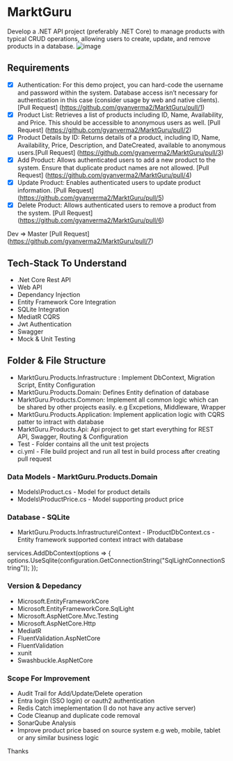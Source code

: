 # MarktGuru
Develop a .NET API project (preferably .NET Core) to manage products with typical CRUD operations, allowing users to create, update, and remove products in a database.
![image](https://github.com/user-attachments/assets/cd542f9e-f019-4467-9d85-37acb0e627c9)

## Requirements
- [x] Authentication: For this demo project, you can hard-code the username and password
within the system. Database access isn’t necessary for authentication in this case (consider
usage by web and native clients). [Pull Request] (https://github.com/gyanverma2/MarktGuru/pull/1)
- [x] Product List: Retrieves a list of products including ID, Name, Availability, and Price. This
should be accessible to anonymous users as well. [Pull Request] (https://github.com/gyanverma2/MarktGuru/pull/2)
- [x] Product Details by ID: Returns details of a product, including ID, Name, Availability, Price,
Description, and DateCreated, available to anonymous users.[Pull Request] (https://github.com/gyanverma2/MarktGuru/pull/3)
- [x] Add Product: Allows authenticated users to add a new product to the system. Ensure that
duplicate product names are not allowed. [Pull Request] (https://github.com/gyanverma2/MarktGuru/pull/4)
- [x] Update Product: Enables authenticated users to update product information. [Pull Request] (https://github.com/gyanverma2/MarktGuru/pull/5)
- [x] Delete Product: Allows authenticated users to remove a product from the system. [Pull Request] (https://github.com/gyanverma2/MarktGuru/pull/6)

Dev => Master [Pull Request] (https://github.com/gyanverma2/MarktGuru/pull/7)

## Tech-Stack To Understand
<ul>
  <li>.Net Core Rest API</li>
  <li>Web API</li>
  <li>Dependancy Injection</li>  
  <li>Entity Framework Core Integration</li>
  <li>SQLite Integration</li>
  <li>MediatR CQRS</li>
  <li>Jwt Authentication</li>
  <li>Swagger</li>
  <li>Mock & Unit Testing</li>
</ul>

## Folder & File Structure
<ul>
  <li>MarktGuru.Products.Infrastructure : Implement DbContext, Migration Script, Entity Configuration</li>
  <li>MarktGuru.Products.Domain: Defines Entity defination of database</li>
  <li>MarktGuru.Products.Common: Implement all common logic which can be shared by other projects easily. e.g Excpetions, Middleware, Wrapper</li>
  <li>MarktGuru.Products.Application: Implement application logic with CQRS patter to intract with database</li>
  <li>MarktGuru.Products.Api: Api project to get start everything for REST API, Swagger, Routing & Configuration</li>
  <li>Test - Folder contains all the unit test projects</li>
  <li>ci.yml - File build project and run all test in build process after creating pull request</li>
 </ul>

 ### Data Models - MarktGuru.Products.Domain
 <ul>
  <li>Models\Product.cs - Model for product details</li>
  <li>Models\ProductPrice.cs - Model supporting product price</li>
</ul>
  
### Database - SQLite
 <ul>
  <li>MarktGuru.Products.Infrastructure\Context - IProductDbContext.cs - Entity framework supported context intract with database</li>
  </ul>
  
  services.AddDbContext<ProductDbContext>(options =>
    {
        options.UseSqlite(configuration.GetConnectionString("SqlLightConnectionString"));
    });
    
### Version & Depedancy 
 <ul>
  <li>Microsoft.EntityFrameworkCore</li>
  <li>Microsoft.EntityFrameworkCore.SqlLight</li>
  <li>Microsoft.AspNetCore.Mvc.Testing </li>
  <li>Microsoft.AspNetCore.Http</li>
  <li>MediatR </li>
  <li>FluentValidation.AspNetCore</li>
  <li>FluentValidation </li>
  <li>xunit</li>
  <li>Swashbuckle.AspNetCore</li>
 </ul>
    
### Scope For Improvement
 <ul>
  <li>Audit Trail for Add/Update/Delete operation</li>
  <li>Entra login (SSO login) or oauth2 authentication</li>
  <li>Redis Catch imeplementation (I do not have any active server)</li>
  <li>Code Cleanup and duplicate code removal</li>
  <li>SonarQube Analysis</li>
  <li>Improve product price based on source system e.g web, mobile, tablet or any similar business logic</li>
 </ul>

 Thanks